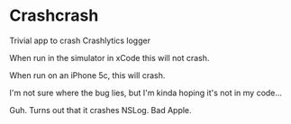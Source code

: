 # Crashcrash
Trivial app to crash Crashlytics logger

When run in the simulator in xCode this will not crash.

When run on an iPhone 5c, this will crash.

I'm not sure where the bug lies, but I'm kinda hoping it's not in my code...

Guh.  Turns out that it crashes NSLog.  Bad Apple.
